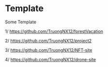 # Template


Some Template

1/ https://github.com/TruongNX12/forestVacation


2/ https://github.com/TruongNX12/project2


3/ https://github.com/TruongNX12/NFT-site


4/ https://github.com/TruongNX12/drone-site

